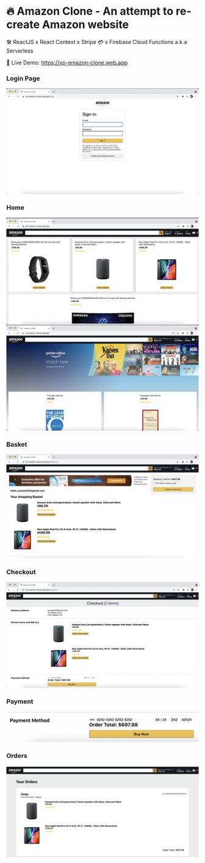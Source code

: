 # 🔥 Amazon Clone - An attempt to re-create Amazon website

🛠 ReactJS x React Context x Stripe 💳 x Firebase Cloud Functions a.k.a Serverless

🔴 Live Demo: https://vp-emazon-clone.web.app

### Login Page
![](Amazon2.png)

### Home
![](Amazon1.png)
![](Amazon3.png)

### Basket
![](Amazon4.png)

### Checkout
![](Amazon5.png)

### Payment
![](Amazon6.png)

### Orders
![](Amazon7.png)


